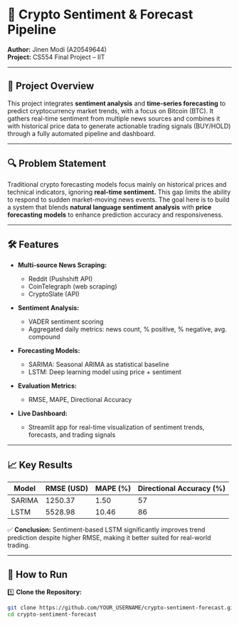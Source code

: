 # 🚀 Crypto Sentiment & Forecast Pipeline

**Author:** Jinen Modi (A20549644)  
**Project:** CS554 Final Project – IIT

---

## 📄 Project Overview

This project integrates **sentiment analysis** and **time-series forecasting** to predict cryptocurrency market trends, with a focus on Bitcoin (BTC). It gathers real-time sentiment from multiple news sources and combines it with historical price data to generate actionable trading signals (BUY/HOLD) through a fully automated pipeline and dashboard.

---

## 🔍 Problem Statement

Traditional crypto forecasting models focus mainly on historical prices and technical indicators, ignoring **real-time sentiment.** This gap limits the ability to respond to sudden market-moving news events. The goal here is to build a system that blends **natural language sentiment analysis** with **price forecasting models** to enhance prediction accuracy and responsiveness.

---

## 🛠️ Features

- **Multi-source News Scraping:**  
  - Reddit (Pushshift API)  
  - CoinTelegraph (web scraping)  
  - CryptoSlate (API)

- **Sentiment Analysis:**  
  - VADER sentiment scoring  
  - Aggregated daily metrics: news count, % positive, % negative, avg. compound

- **Forecasting Models:**  
  - SARIMA: Seasonal ARIMA as statistical baseline  
  - LSTM: Deep learning model using price + sentiment

- **Evaluation Metrics:**  
  - RMSE, MAPE, Directional Accuracy

- **Live Dashboard:**  
  - Streamlit app for real-time visualization of sentiment trends, forecasts, and trading signals

---

## 📈 Key Results

| Model  | RMSE (USD) | MAPE (%) | Directional Accuracy (%) |
|--------|------------|----------|--------------------------|
| SARIMA | 1250.37    | 1.50     | 57                       |
| LSTM   | 5528.98    | 10.46    | 86                       |

✅ **Conclusion:** Sentiment-based LSTM significantly improves trend prediction despite higher RMSE, making it better suited for real-world trading.

---

## 🚀 How to Run

1️⃣ **Clone the Repository:**

```bash
git clone https://github.com/YOUR_USERNAME/crypto-sentiment-forecast.git
cd crypto-sentiment-forecast
